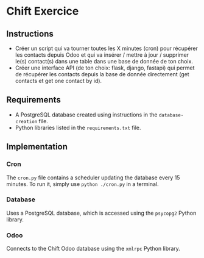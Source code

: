 # Chift Exercice

## Instructions
- Créer un script qui va tourner toutes les X minutes (cron) pour récupérer les contacts depuis Odoo et qui va insérer /
  mettre à jour / supprimer le(s) contact(s) dans une table dans une base de donnée de ton choix.
- Créer une interface API (de ton choix: flask, django, fastapi) qui permet de récupérer les contacts depuis la base de
  donnée directement (get contacts et get one contact by id).

## Requirements
- A PostgreSQL database created using instructions in the `database-creation` file.
- Python libraries listed in the `requirements.txt` file.

## Implementation

### Cron
The `cron.py` file contains a scheduler updating the database every 15 minutes.
To run it, simply use `python ./cron.py` in a terminal.

### Database
Uses a PostgreSQL database, which is accessed using the `psycopg2` Python library.

### Odoo
Connects to the Chift Odoo database using the `xmlrpc` Python library.
